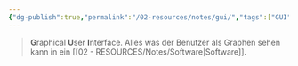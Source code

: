 ```yaml
---
{"dg-publish":true,"permalink":"/02-resources/notes/gui/","tags":["GUI"],"noteIcon":"","updated":"2025-08-26T16:35:04.000+02:00"}
---
```


> **G**raphical **U**ser **I**nterface.
> Alles was der Benutzer als Graphen sehen kann in ein [[02 - RESOURCES/Notes/Software\|Software]].